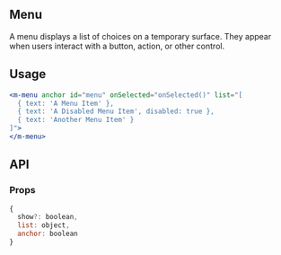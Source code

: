## Menu

A menu displays a list of choices on a temporary surface. They appear when users interact with a button, action, or other control.

## Usage

```jsx
<m-menu anchor id="menu" onSelected="onSelected()" list="[
  { text: 'A Menu Item' },
  { text: 'A Disabled Menu Item', disabled: true },
  { text: 'Another Menu Item' }
]">
</m-menu>
```

## API

### Props

```jsx
{
  show?: boolean,
  list: object,
  anchor: boolean
}
```